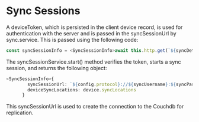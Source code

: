 # Sync Sessions

A deviceToken, which is persisted in the client device record, is used for authentication with the server and is passed 
in the syncSessionUrl by sync.service. This is passed using the following code:

```ts
const syncSessionInfo = <SyncSessionInfo>await this.http.get(`${syncDetails.serverUrl}sync-session-v2/start/${syncDetails.groupId}/${syncDetails.deviceId}/${syncDetails.deviceToken}`).toPromise()
```

The syncSessionService.start() method verifies the token, starts a sync session, and returns the following object:

```ts
<SyncSessionInfo>{
        syncSessionUrl: `${config.protocol}://${syncUsername}:${syncPassword}@${config.hostName}/db/${groupId}`,
        deviceSyncLocations: device.syncLocations
      }
```

This syncSessionUrl is used to create the connection to the Couchdb for replication.







